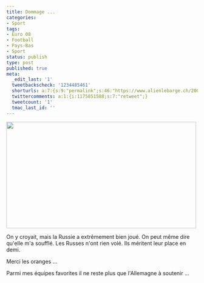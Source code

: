 ```yaml
---
title: Dommage ...
categories:
- Sport
tags:
- Euro 08
- Football
- Pays-Bas
- Sport
status: publish
type: post
published: true
meta:
  _edit_last: '1'
  tweetbackscheck: '1234485461'
  shorturls: a:7:{s:9:"permalink";s:46:"https://www.alienlebarge.ch/2008/06/22/dommage/";s:7:"tinyurl";s:25:"https://tinyurl.com/bmrb2r";s:4:"isgd";s:17:"https://is.gd/ikdK";s:5:"bitly";s:19:"https://bit.ly/Y6aPR";s:5:"snipr";s:22:"https://snipr.com/b9x8n";s:5:"snurl";s:22:"https://snurl.com/b9x8n";s:7:"snipurl";s:24:"https://snipurl.com/b9x8n";}
  twittercomments: a:1:{i:1175851588;s:7:"retweet";}
  tweetcount: '1'
  tmac_last_id: ''
---
```

<img class="alignnone size-medium wp-image-541" title="Erwin Van Der Sar" src="https://dlgjp9x71cipk.cloudfront.net/2008/06/725107_w2-500x281.jpg" alt="" width="500" height="281" />

On y croyait, mais la Russie a extrêmement bien joué. On peut même dire qu'elle m'a soufflé. Les Russes n'ont rien volé. Ils méritent leur place en demi.

Merci les oranges ...

Parmi mes équipes favorites il ne reste plus que l'Allemagne à soutenir ...
